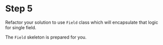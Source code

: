 # Step 5

Refactor your solution to use `Field` class which will encapsulate that logic for single field.

The `Field` skeleton is prepared for you. 
